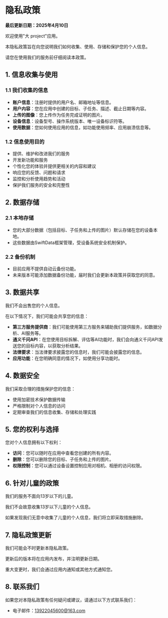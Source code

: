 # 隐私政策

**最后更新日期：2025年4月10日**

欢迎使用"大 project"应用。

本隐私政策旨在向您说明我们如何收集、使用、存储和保护您的个人信息。

请您在使用我们的服务前仔细阅读本政策。

## 1. 信息收集与使用

### 1.1 我们收集的信息

- **账户信息**：注册时提供的用户名、邮箱地址等信息。
- **用户内容**：您在应用中创建的目标、子任务、描述、截止日期等内容。
- **上传的图像**：您上传作为任务完成证明的图片。
- **设备信息**：设备型号、操作系统版本、唯一设备标识符等。
- **使用数据**：您如何使用应用的信息，如功能使用频率、应用崩溃信息等。

### 1.2 信息使用目的

- 提供、维护和改进我们的服务
- 开发新功能和服务
- 个性化您的体验并提供更相关的内容和建议
- 响应您的反馈、问题和请求
- 监控和分析使用趋势和活动
- 保护我们服务的安全和完整性

## 2. 数据存储

### 2.1 本地存储

- 您的大部分数据（包括目标、子任务和上传的图片）默认存储在您的设备本地。
- 这些数据由SwiftData框架管理，受设备系统安全机制保护。

### 2.2 备份机制

- 目前应用不提供自动云备份功能。
- 未来版本可能添加数据备份功能，届时我们会更新本政策并获取您的同意。

## 3. 数据共享

我们不会出售您的个人信息。

在以下情况下，我们可能会共享您的信息：

- **第三方服务提供商**：我们可能使用第三方服务来辅助我们提供服务，如数据分析、AI服务等。
- **通义千问API**：在您使用目标拆解、评估等AI功能时，我们会向通义千问API发送您的目标内容，以获取分析结果。
- **法律要求**：当法律要求披露您的信息时，我们可能会披露您的信息。
- **应用功能**：在您明确同意的情况下，如使用分享功能时。

## 4. 数据安全

我们采取合理的措施保护您的信息：

- 使用加密技术保护数据传输
- 严格限制对个人信息的访问
- 定期审查我们的信息收集、存储和处理实践

## 5. 您的权利与选择

您对个人信息拥有以下权利：

- **访问**：您可以随时在应用中查看您创建的所有内容。
- **删除**：您可以删除您的目标、子任务和上传的图片。
- **权限控制**：您可以通过设备设置控制应用对相机、相册的访问权限。

## 6. 针对儿童的政策

我们的服务不面向13岁以下的儿童。

我们不会故意收集13岁以下儿童的个人信息。

如果发现我们无意中收集了儿童的个人信息，我们将立即采取措施删除。

## 7. 隐私政策更新

我们可能会不时更新本隐私政策。

更新后的版本将在应用内发布，并注明更新日期。

重大变更时，我们会通过应用内通知或其他方式通知您。

## 8. 联系我们

如果您对本隐私政策有任何疑问或建议，请通过以下方式联系我们：

- 电子邮件：[13922045600@163.com](mailto:13922045600@163.com) 
